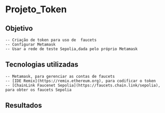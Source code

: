 # Projeto_Token

## Objetivo
	-- Criação de token para uso de  faucets
	-- Configurar Metamask
	-- Usar a rede de teste Sepolia,dada pelo próprio Metamask
	
## Tecnologias utilizadas
	-- Metamask, para gerenciar as contas de faucets
	-- [IDE Remix](https://remix.ethereum.org), para codificar o token
	-- [ChainLink Faucenet Sepolia](https://faucets.chain.link/sepolia),  para obter os faucets Sepolia

## Resultados
